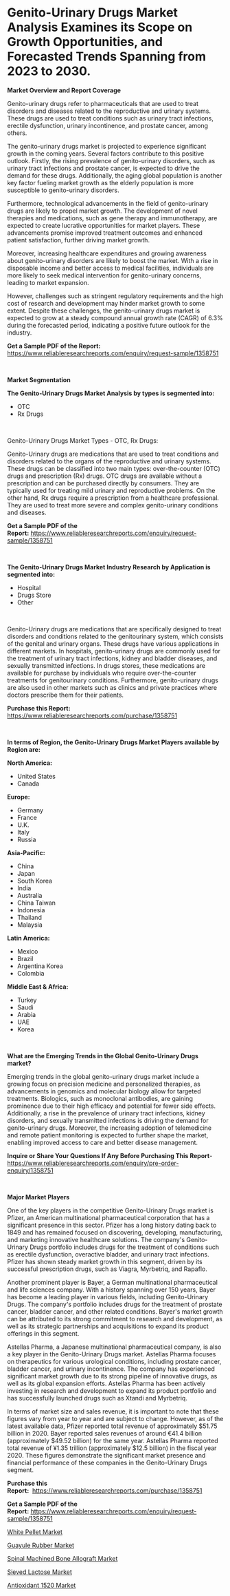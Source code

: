 <p><h1>Genito-Urinary Drugs Market Analysis Examines its Scope on Growth Opportunities, and Forecasted Trends Spanning from 2023 to 2030.</h1></p><p><strong>Market Overview and Report Coverage</strong></p>
<p><p>Genito-urinary drugs refer to pharmaceuticals that are used to treat disorders and diseases related to the reproductive and urinary systems. These drugs are used to treat conditions such as urinary tract infections, erectile dysfunction, urinary incontinence, and prostate cancer, among others.</p><p>The genito-urinary drugs market is projected to experience significant growth in the coming years. Several factors contribute to this positive outlook. Firstly, the rising prevalence of genito-urinary disorders, such as urinary tract infections and prostate cancer, is expected to drive the demand for these drugs. Additionally, the aging global population is another key factor fueling market growth as the elderly population is more susceptible to genito-urinary disorders.</p><p>Furthermore, technological advancements in the field of genito-urinary drugs are likely to propel market growth. The development of novel therapies and medications, such as gene therapy and immunotherapy, are expected to create lucrative opportunities for market players. These advancements promise improved treatment outcomes and enhanced patient satisfaction, further driving market growth.</p><p>Moreover, increasing healthcare expenditures and growing awareness about genito-urinary disorders are likely to boost the market. With a rise in disposable income and better access to medical facilities, individuals are more likely to seek medical intervention for genito-urinary concerns, leading to market expansion.</p><p>However, challenges such as stringent regulatory requirements and the high cost of research and development may hinder market growth to some extent. Despite these challenges, the genito-urinary drugs market is expected to grow at a steady compound annual growth rate (CAGR) of 6.3% during the forecasted period, indicating a positive future outlook for the industry.</p></p>
<p><strong>Get a Sample PDF of the Report:</strong> <a href="https://www.reliableresearchreports.com/enquiry/request-sample/1358751">https://www.reliableresearchreports.com/enquiry/request-sample/1358751</a></p>
<p>&nbsp;</p>
<p><strong>Market Segmentation</strong></p>
<p><strong>The Genito-Urinary Drugs Market Analysis by types is segmented into:</strong></p>
<p><ul><li>OTC</li><li>Rx Drugs</li></ul></p>
<p>&nbsp;</p>
<p><p>Genito-Urinary Drugs Market Types - OTC, Rx Drugs:</p><p>Genito-Urinary drugs are medications that are used to treat conditions and disorders related to the organs of the reproductive and urinary systems. These drugs can be classified into two main types: over-the-counter (OTC) drugs and prescription (Rx) drugs. OTC drugs are available without a prescription and can be purchased directly by consumers. They are typically used for treating mild urinary and reproductive problems. On the other hand, Rx drugs require a prescription from a healthcare professional. They are used to treat more severe and complex genito-urinary conditions and diseases.</p></p>
<p><strong>Get a Sample PDF of the Report:</strong>&nbsp;<a href="https://www.reliableresearchreports.com/enquiry/request-sample/1358751">https://www.reliableresearchreports.com/enquiry/request-sample/1358751</a></p>
<p>&nbsp;</p>
<p><strong>The Genito-Urinary Drugs Market Industry Research by Application is segmented into:</strong></p>
<p><ul><li>Hospital</li><li>Drugs Store</li><li>Other</li></ul></p>
<p>&nbsp;</p>
<p><p>Genito-Urinary drugs are medications that are specifically designed to treat disorders and conditions related to the genitourinary system, which consists of the genital and urinary organs. These drugs have various applications in different markets. In hospitals, genito-urinary drugs are commonly used for the treatment of urinary tract infections, kidney and bladder diseases, and sexually transmitted infections. In drugs stores, these medications are available for purchase by individuals who require over-the-counter treatments for genitourinary conditions. Furthermore, genito-urinary drugs are also used in other markets such as clinics and private practices where doctors prescribe them for their patients.</p></p>
<p><strong>Purchase this Report:</strong>&nbsp; <a href="https://www.reliableresearchreports.com/purchase/1358751">https://www.reliableresearchreports.com/purchase/1358751</a></p>
<p>&nbsp;</p>
<p><strong>In terms of Region, the Genito-Urinary Drugs Market Players available by Region are:</strong></p>
<p>
    <p> <strong> North America: </strong>
        <ul>
            <li>United States</li>
            <li>Canada</li>
        </ul>
        </p> 
    <p> <strong> Europe: </strong>
        <ul>
            <li>Germany</li>
            <li>France</li>
            <li>U.K.</li>
            <li>Italy</li>
            <li>Russia</li>
        </ul>
        </p> 
    <p> <strong> Asia-Pacific: </strong>
        <ul>
            <li>China</li>
            <li>Japan</li>
            <li>South Korea</li>
            <li>India</li>
            <li>Australia</li>
            <li>China Taiwan</li>
            <li>Indonesia</li>
            <li>Thailand</li>
            <li>Malaysia</li>
        </ul>
        </p> 
    <p> <strong> Latin America: </strong>
        <ul>
            <li>Mexico</li>
            <li>Brazil</li>
            <li>Argentina Korea</li>
            <li>Colombia</li>
        </ul>
        </p> 
    <p> <strong> Middle East & Africa: </strong>
        <ul>
            <li>Turkey</li>
            <li>Saudi</li>
            <li>Arabia</li>
            <li>UAE</li>
            <li>Korea</li>
        </ul>
    </p>
    </p>
<p>&nbsp;</p>
<p><strong>What are the Emerging Trends in the Global Genito-Urinary Drugs market?</strong></p>
<p><p>Emerging trends in the global genito-urinary drugs market include a growing focus on precision medicine and personalized therapies, as advancements in genomics and molecular biology allow for targeted treatments. Biologics, such as monoclonal antibodies, are gaining prominence due to their high efficacy and potential for fewer side effects. Additionally, a rise in the prevalence of urinary tract infections, kidney disorders, and sexually transmitted infections is driving the demand for genito-urinary drugs. Moreover, the increasing adoption of telemedicine and remote patient monitoring is expected to further shape the market, enabling improved access to care and better disease management.</p></p>
<p><strong>Inquire or Share Your Questions If Any Before Purchasing This Report</strong>- <a href="https://www.reliableresearchreports.com/enquiry/pre-order-enquiry/1358751">https://www.reliableresearchreports.com/enquiry/pre-order-enquiry/1358751</a></p>
<p>&nbsp;</p>
<p><strong>Major Market Players</strong></p>
<p><p>One of the key players in the competitive Genito-Urinary Drugs market is Pfizer, an American multinational pharmaceutical corporation that has a significant presence in this sector. Pfizer has a long history dating back to 1849 and has remained focused on discovering, developing, manufacturing, and marketing innovative healthcare solutions. The company's Genito-Urinary Drugs portfolio includes drugs for the treatment of conditions such as erectile dysfunction, overactive bladder, and urinary tract infections. Pfizer has shown steady market growth in this segment, driven by its successful prescription drugs, such as Viagra, Myrbetriq, and Rapaflo.</p><p>Another prominent player is Bayer, a German multinational pharmaceutical and life sciences company. With a history spanning over 150 years, Bayer has become a leading player in various fields, including Genito-Urinary Drugs. The company's portfolio includes drugs for the treatment of prostate cancer, bladder cancer, and other related conditions. Bayer's market growth can be attributed to its strong commitment to research and development, as well as its strategic partnerships and acquisitions to expand its product offerings in this segment.</p><p>Astellas Pharma, a Japanese multinational pharmaceutical company, is also a key player in the Genito-Urinary Drugs market. Astellas Pharma focuses on therapeutics for various urological conditions, including prostate cancer, bladder cancer, and urinary incontinence. The company has experienced significant market growth due to its strong pipeline of innovative drugs, as well as its global expansion efforts. Astellas Pharma has been actively investing in research and development to expand its product portfolio and has successfully launched drugs such as Xtandi and Myrbetriq.</p><p>In terms of market size and sales revenue, it is important to note that these figures vary from year to year and are subject to change. However, as of the latest available data, Pfizer reported total revenue of approximately $51.75 billion in 2020. Bayer reported sales revenues of around €41.4 billion (approximately $49.52 billion) for the same year. Astellas Pharma reported total revenue of ¥1.35 trillion (approximately $12.5 billion) in the fiscal year 2020. These figures demonstrate the significant market presence and financial performance of these companies in the Genito-Urinary Drugs segment.</p></p>
<p><strong>Purchase this Report:</strong>&nbsp;&nbsp;<a href="https://www.reliableresearchreports.com/purchase/1358751">https://www.reliableresearchreports.com/purchase/1358751</a></p>
<p></p>
<p><strong>Get a Sample PDF of the Report:</strong>&nbsp;<a href="https://www.reliableresearchreports.com/enquiry/request-sample/1358751">https://www.reliableresearchreports.com/enquiry/request-sample/1358751</a></p>
<p><p><a href="https://medium.com/@abdulkoss1954/white-pellet-market-size-growth-forecast-2023-2030-58dbbd32ad14">White Pellet Market</a></p><p><a href="https://medium.com/@kimwalker82/guayule-rubber-market-size-growth-forecast-2023-2030-dd24dc86ee9a">Guayule Rubber Market</a></p><p><a href="https://github.com/lilstefpacute/Market-Research-Report-List-1/blob/main/spinal-machined-bone-allograft-market.md">Spinal Machined Bone Allograft Market</a></p><p><a href="https://www.linkedin.com/pulse/decoding-sieved-lactose-market-deep-dive-latest-trends-z9kdc/">Sieved Lactose Market</a></p><p><a href="https://www.linkedin.com/pulse/antioxidant-1520-market-share-amp-new-trends-analysis-ftqyc/">Antioxidant 1520 Market</a></p></p>